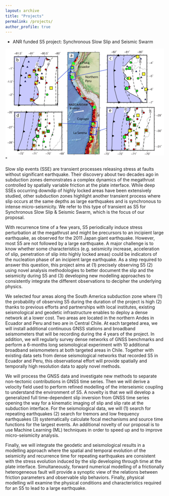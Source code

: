 ```yaml
---
layout: archive
title: "Projects"
permalink: /projects/
author_profile: true
---
```


* ANR funded S5 project: Synchronous Slow Slip and Seismic Swarm

<img src='/images/target_areas_s5.png'>"

Slow slip events (SSE) are transient processes releasing stress at faults without significant earthquake. Their discovery about two decades ago in subduction zones demonstrates a complex dynamics of the megathrust controlled by spatially variable friction at the plate interface. While deep SSEs occurring downdip of highly locked areas have been extensively studied, other subduction zones highlight another transient process where slip occurs at the same depths as large earthquakes and is synchronous to intense micro-seismicity. We refer to this type of transient as S5 for Synchronous Slow Slip & Seismic Swarm, which is the focus of our proposal.

With recurrence time of a few years, S5 periodically induce stress perturbation at the megathrust and might be precursors to an incipient large earthquake, as observed for the 2011 Japan giant earthquake. However, most S5 are not followed by a large earthquake. A major challenge is to know whether some characteristics (e.g. seismicity increase, acceleration of slip, penetration of slip into highly locked areas) could be indicators of the nucleation phase of an incipient large earthquake. As a step required to answer this question, this project aims at (1) precisely observing S5 (2) using novel analysis methodologies to better document the slip and the seismicity during S5 and (3) developing new modelling approaches to consistently integrate the different observations to decipher the underlying physics.

We selected four areas along the South America subduction zone where (1) the probability of observing S5 during the duration of the project is high (2) thanks to previous efforts and partnerships with local institutes, existing seismological and geodetic infrastructure enables to deploy a dense network at a lower cost. Two areas are located in the northern Andes in Ecuador and Peru and two are in Central Chile. At each targeted area, we will install additional continuous GNSS stations and broadband seismometers that will be recording during the 4 years of the project. In addition, we will regularly survey dense networks of GNSS benchmarks and perform a 6-months long seismological experiment with 10 additional broadband seismometers at both targeted areas in Chile. Together with existing data sets from dense seismological networks that recorded S5 in Ecuador and Peru, this observational effort will provide spatially and temporally high resolution data to apply novel methods.

We will process the GNSS data and investigate new methods to separate non-tectonic contributions in GNSS time series. Then we will derive a velocity field used to perform refined modelling of the interseismic coupling to understand the environment of S5. A novelty is that we will develop a generalized full time-dependent slip inversion from GNSS time series opening the way for a kinematic imaging of slip and slip rate at the subduction interface.
For the seismological data, we will (1) search for repeating earthquakes (2) search for tremors and low frequency earthquakes (3) systematically calculate focal mechanisms and source time functions for the largest events. An additional novelty of our proposal is to use Machine Learning (ML) techniques in order to speed up and to improve micro-seismicity analysis.

Finally, we will integrate the geodetic and seismological results in a modelling approach where the spatial and temporal evolution of the seismicity and recurrence time for repeating earthquakes are consistent with the stress evolution induced by the slip developing through time at the plate interface. Simultaneously, forward numerical modelling of a frictionally heterogeneous fault will provide a synoptic view of the relations between friction parameters and observable slip behaviors. Finally, physical modelling will examine the physical conditions and characteristics required for an S5 to lead to a large earthquake.

